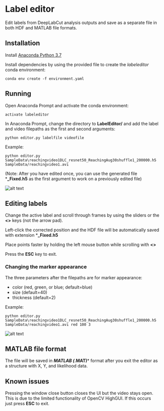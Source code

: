 # Label editor
Edit labels from DeepLabCut analysis outputs and save as a separate file in both HDF and MATLAB file formats.


## Installation
Install [Anaconda Python 3.7](https://www.anaconda.com/distribution/#download-section)

Install dependencies by using the provided file to create the *labeleditor* conda environment:

`conda env create -f environment.yaml`

## Running
Open Anaconda Prompt and activate the conda environment:

`activate labeleditor`

In Anaconda Prompt, change the directory to **LabelEditor/** and add the label and video filepaths as the first and second arguments:

`python editor.py labelfile videofile`

Example:

`python editor.py SampleData\reachingvideo1DLC_resnet50_ReachingAug30shuffle1_200000.h5 SampleData/reachingvideo1.avi`

(Note: After you have edited once, you can use the generated file ***_Fixed.h5** as the first argument to work on a previously edited file)

![alt text](https://github.com/jonperdomo/LabelEditor/blob/master/Images/TrackedDLCExampleData.PNG)

## Editing labels

Change the active label and scroll through frames by using the sliders or the **<>** keys (not the arrow pad).

Left-click the corrected position and the HDF file will be automatically saved with extension ***_Fixed.h5**

Place points faster by holding the left mouse button while scrolling with **<>**

Press the **ESC** key to exit.


### Changing the marker appearance
The three parameters after the filepaths are for marker appearance:

* color (red, green, or blue; default=blue)
* size (default=40)
* thickness (default=2)

Example:

`python editor.py SampleData\reachingvideo1DLC_resnet50_ReachingAug30shuffle1_200000.h5 SampleData/reachingvideo1.avi red 100 3`

![alt text](https://github.com/jonperdomo/LabelEditor/blob/master/Images/TrackedDLCExampleData2.PNG)

## MATLAB file format
The file will be saved in ***MATLAB (*.MAT)*** format after you exit the editor as a structure with X, Y, and likelihood data.

## Known issues
Pressing the window close button closes the UI but the video stays open. This is due to the limited functionality of OpenCV HighGUI. If this occurs just press **ESC** to exit.
